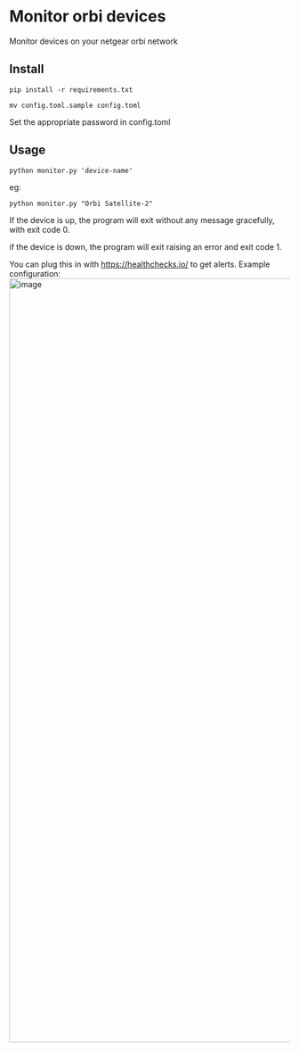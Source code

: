 # Monitor orbi devices

Monitor devices on your netgear orbi network

## Install

`pip install -r requirements.txt`

`mv config.toml.sample config.toml`

Set the appropriate password in config.toml

## Usage

`python monitor.py 'device-name'`

eg:

`python monitor.py "Orbi Satellite-2"`

If the device is up, the program will exit without any message gracefully, with exit code 0.

if the device is down, the program will exit raising an error and exit code 1.

You can plug this in with https://healthchecks.io/ to get alerts.
Example configuration:
<img width="1370" alt="image" src="https://github.com/cyriac/orbi-monitor/assets/1846416/25ed56a9-d83b-44d1-a487-101c4db1e086">

